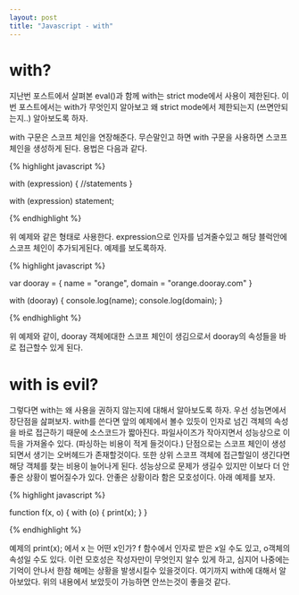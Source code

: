 ```yaml
---
layout: post
title: "Javascript - with"
---
```


# with?
지난번 포스트에서 살펴본 eval()과 함께 with는 strict mode에서 사용이 제한된다. 이번 포스트에서는 with가 무엇인지 알아보고 왜 strict mode에서 제한되는지 (쓰면안되는지..) 알아보도록 하자. 

with 구문은 스코프 체인을 연장해준다. 무슨말인고 하면 with 구문을 사용하면 스코프체인을 생성하게 된다. 용법은 다음과 같다.

{% highlight javascript %}

with (expression) {
	//statements
}

with (expression) 
	statement;

{% endhighlight %}

위 예제와 같은 형태로 사용한다. expression으로 인자를 넘겨줄수있고 해당 블럭안에 스코프 체인이 추가되게된다. 예제를 보도록하자.

{% highlight javascript %}

var dooray = {
	name = "orange",
	domain = "orange.dooray.com"
}

with (dooray) {
	console.log(name);
	console.log(domain);
}

{% endhighlight %}

위 예제와 같이, dooray 객체에대한 스코프 체인이 생김으로서 dooray의 속성들을 바로 접근할수 있게 된다.

# with is evil?

그렇다면 with는 왜 사용을 권하지 않는지에 대해서 알아보도록 하자. 우선 성능면에서 장단점을 삺펴보자. with를 쓴다면 앞의 예제에서 볼수 있듯이 인자로 넘긴 객체의 속성을 바로 접근하기 때문에 소스코드가 짧아진다. 파일사이즈가 작아지면서 성능상으로 이득을 가져올수 있다. (파싱하는 비용이 적게 들것이다.) 단점으로는 스코프 체인이 생성되면서 생기는 오버헤드가 존재할것이다. 또한 상위 스코프 객체에 접근할일이 생긴다면 해당 객체를 찾는 비용이 늘어나게 된다. 성능상으로 문제가 생길수 있지만 이보다 더 안좋은 상황이 벌어질수가 있다. 안좋은 상황이라 함은 모호성이다. 아래 예제를 보자.

{% highlight javascript %}

function f(x, o) {
	with (o) {
		print(x);
	}
}

{% endhighlight %}

예제의 print(x); 에서 x 는 어떤 x인가? f 함수에서 인자로 받은 x일 수도 있고, o객체의 속성일 수도 있다. 이런 모호성은 작성자만이 무엇인지 알수 있게 하고, 심지어 나중에는 기억이 안나서 한참 해메는 상황을 발생시킬수 있을것이다.
여기까지 with에 대해서 알아보았다. 위의 내용에서 보았듯이 가능하면 안쓰는것이 좋을것 같다.

